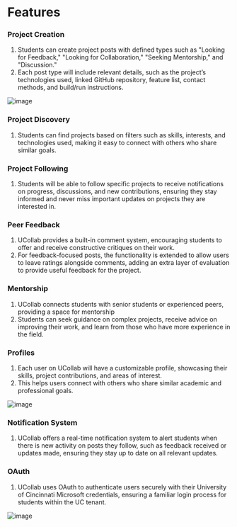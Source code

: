 # Features

### Project Creation
1.  Students can create project posts with defined types such as "Looking for Feedback," "Looking for Collaboration," "Seeking Mentorship," and "Discussion."
2.  Each post type will include relevant details, such as the project’s technologies used, linked GitHub repository, feature list, contact methods, and build/run instructions.

![image](https://github.com/user-attachments/assets/54d9a6b1-454c-4074-8bb9-ef3edfaa2e8c)

### Project Discovery
1. Students can find projects based on filters such as skills, interests, and technologies used, making it easy to connect with others who share similar goals.

### Project Following
1. Students will be able to follow specific projects to receive notifications on progress, discussions, and new contributions, ensuring they stay informed and never miss important updates on projects they are interested in.
   
### Peer Feedback
1. UCollab provides a built-in comment system, encouraging students to offer and receive constructive critiques on their work.
2. For feedback-focused posts, the functionality is extended to allow users to leave ratings alongside comments, adding an extra layer of evaluation to provide useful feedback for the project. 

### Mentorship
1. UCollab connects students with senior students or experienced peers, providing a space for mentorship
2. Students can seek guidance on complex projects, receive advice on improving their work, and learn from those who have more experience in the field. 

### Profiles
1. Each user on UCollab will have a customizable profile, showcasing their skills, project contributions, and areas of interest.
2. This helps users connect with others who share similar academic and professional goals.

![image](https://github.com/user-attachments/assets/202285fa-9f9c-4c1a-8054-ec7442d1e480)

### Notification System
1. UCollab offers a real-time notification system to alert students when there is new activity on posts they follow, such as feedback received or updates made, ensuring they stay up to date on all relevant updates. 

### OAuth
1. UCollab uses OAuth to authenticate users securely with their University of Cincinnati Microsoft credentials, ensuring a familiar login process for students within the UC tenant.

![image](https://github.com/user-attachments/assets/1289f86b-58a6-4729-8652-9f0629763bd6)
